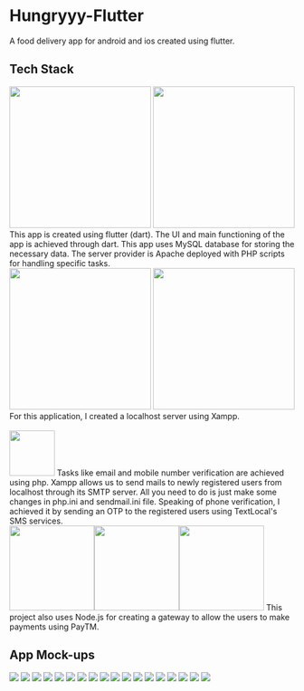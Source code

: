 # Hungryyy-Flutter

A food delivery app for android and ios created using flutter.

## Tech Stack

<img src="https://github.com/harshh3010/Hungryyy/blob/master/TechStack/flutter-logo.png" width="250px">
<img src="https://github.com/harshh3010/Hungryyy/blob/master/TechStack/dart-logo.png" width="250px">
<br>
This app is created using flutter (dart). The UI and main functioning of the app is achieved through dart. This app uses MySQL database for storing the necessary data. The server provider is Apache deployed with PHP scripts for handling specific tasks.
<br>
<img src="https://github.com/harshh3010/Hungryyy/blob/master/TechStack/mysql-logo.png" width="250px">
<img src="https://github.com/harshh3010/Hungryyy/blob/master/TechStack/php-logo.png" width="250px">
<br>
For this application, I created a localhost server using Xampp.
<br>
<br>
<img src="https://github.com/harshh3010/Hungryyy/blob/master/TechStack/xampp-logo.png" width="80px">
Tasks like email and mobile number verification are achieved using php. Xampp allows us to send mails to newly registered users from localhost through its SMTP server. All you need to do is just make some changes in php.ini and sendmail.ini file.
Speaking of phone verification, I achieved it by sending an OTP to the registered users using TextLocal's SMS services.
<br>
<img src="https://github.com/harshh3010/Hungryyy/blob/master/TechStack/textlocal-logo.png" width="150px"><img src="https://github.com/harshh3010/Hungryyy/blob/master/TechStack/nodejs-logo.png" width="150px"><img src="https://github.com/harshh3010/Hungryyy/blob/master/TechStack/paytm-logo.png" width="150px">
This project also uses Node.js for creating a gateway to allow the users to make payments using PayTM. 


## App Mock-ups
<img src="https://github.com/harshh3010/Hungryyy/blob/master/AppScreenshots/SplashScreen.png">
<img src="https://github.com/harshh3010/Hungryyy/blob/master/AppScreenshots/LoginScreen.png">
<img src="https://github.com/harshh3010/Hungryyy/blob/master/AppScreenshots/RegistrationScreen.png">
<img src="https://github.com/harshh3010/Hungryyy/blob/master/AppScreenshots/PhoneVerification.png">
<img src="https://github.com/harshh3010/Hungryyy/blob/master/AppScreenshots/NavigationScreen.png">
<img src="https://github.com/harshh3010/Hungryyy/blob/master/AppScreenshots/HomeScreen.png">
<img src="https://github.com/harshh3010/Hungryyy/blob/master/AppScreenshots/DishScreen.png">
<img src="https://github.com/harshh3010/Hungryyy/blob/master/AppScreenshots/FilterSheet.png">
<img src="https://github.com/harshh3010/Hungryyy/blob/master/AppScreenshots/FilteredDishes.png">
<img src="https://github.com/harshh3010/Hungryyy/blob/master/AppScreenshots/SearchFilter.png">
<img src="https://github.com/harshh3010/Hungryyy/blob/master/AppScreenshots/AllRestaurantsScreen.png">
<img src="https://github.com/harshh3010/Hungryyy/blob/master/AppScreenshots/RestaurantScreen.png">
<img src="https://github.com/harshh3010/Hungryyy/blob/master/AppScreenshots/CartScreen.png">
<img src="https://github.com/harshh3010/Hungryyy/blob/master/AppScreenshots/BillingScreen.png">
<img src="https://github.com/harshh3010/Hungryyy/blob/master/AppScreenshots/PayTMScreen.png">
<img src="https://github.com/harshh3010/Hungryyy/blob/master/AppScreenshots/OrdersScreen.png">
<img src="https://github.com/harshh3010/Hungryyy/blob/master/AppScreenshots/MapScreen.png">
<img src="https://github.com/harshh3010/Hungryyy/blob/master/AppScreenshots/AddressScreen.png">
